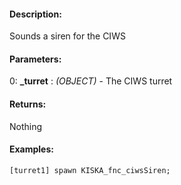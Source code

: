 #### Description:
Sounds a siren for the CIWS

#### Parameters:
0: **_turret** : *(OBJECT)* - The CIWS turret

#### Returns:
Nothing

#### Examples:
```sqf
[turret1] spawn KISKA_fnc_ciwsSiren;
```

